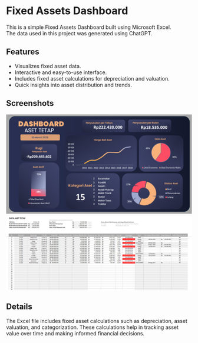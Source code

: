 # Fixed Assets Dashboard

This is a simple Fixed Assets Dashboard built using Microsoft Excel.  
The data used in this project was generated using ChatGPT.

## Features
- Visualizes fixed asset data.
- Interactive and easy-to-use interface.
- Includes fixed asset calculations for depreciation and valuation.
- Quick insights into asset distribution and trends.

## Screenshots
![Dashboard Preview](Fixed%20Assets%20Dashboard.png)  
![Detailed View](Fixed%20Assets.png)

## Details  
The Excel file includes fixed asset calculations such as depreciation, asset valuation, and categorization. These calculations help in tracking asset value over time and making informed financial decisions.

